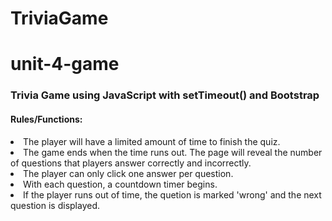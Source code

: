 # TriviaGame
# unit-4-game
<h3>Trivia Game using JavaScript with setTimeout() and Bootstrap</h3>
<h4>Rules/Functions:</h4>
<li>The player will have a limited amount of time to finish the quiz.</li>
<li>The game ends when the time runs out. The page will reveal the number of questions that players answer correctly and incorrectly.</li>
<li>The player can only click one answer per question.</li>
<li>With each question, a countdown timer begins.</li>
<li>If the player runs out of time, the quetion is marked 'wrong' and the next question is displayed.</li>



